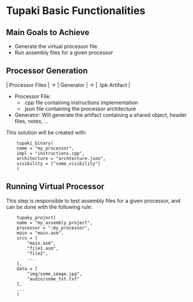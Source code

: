 # Tupaki Basic Functionalities

## Main Goals to Achieve

 * Generate the virtual processor file
 * Run assembly files for a given processor

## Processor Generation

 | Processor Files | -> | Generator | -> | .tpk Artifact |

 * Processor File:
 	- .cpp file containing instructions implementation
	- .json file containing the processor architecture
 * Generator: Will generate the artifact containing a shared
 object, header files, notes, ...

 This solution will be created with:
```
    tupaki_binary(
	name = "my_processor",
	impl = "instructions.cpp",
	architecture = "archtecture.json",
	visibility = ["some_visibility"]
    )	
```

## Running Virtual Processor
 This step is responsible to test assembly files for a given
 processor, and can be done with the following rule:

```
    tupaky_project(
	name = "my_assembly_project",
	processor = ":my_processor",
	main = "main.asm",
	srcs = [
	    "main.asm",
	    "file1.asm",
	    "file2",
	    ...
	],
	data = [
	    "img/some_image.jpg",
	    "audio/some_txt.txt"
	],
	...
    )
```

